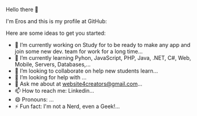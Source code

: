 Hello there 👋

I'm Eros and this is my profile at GitHub:

Here are some ideas to get you started:

- 🔭 I’m currently working on Study for to be ready to make any app and join some new dev. team for work for a long time...
- 🌱 I’m currently learning Pyhon, JavaScript, PHP, Java, .NET, C#, Web, Mobile, Servers, Databases,...
- 👯 I’m looking to collaborate on help new students learn...
- 🤔 I’m looking for help with ...
- 💬 Ask me about at website4creators@gmail.com...
- 📫 How to reach me: Linkedin...
- 😄 Pronouns: ...
- ⚡ Fun fact: I'm not a Nerd, even a Geek!...

